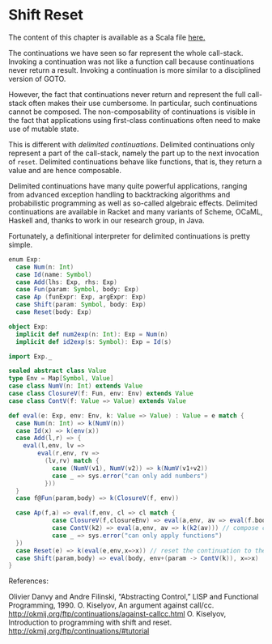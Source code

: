 # Shift Reset

The content of this chapter is available as a Scala file [here.](./shift-reset.scala)


The continuations we have seen so far represent the whole call-stack. Invoking a continuation
was not like a function call because continuations never return a result. Invoking
a continuation is more similar to a disciplined version of GOTO.

However, the fact that continuations never return and represent the full call-stack often
makes their use cumbersome. In particular, such continuations cannot be composed. The
non-composability of continuations is visible in the fact that applications using
first-class continuations often need to make use of mutable state.

This is different with _delimited continuations_. Delimited continuations only represent
a part of the call-stack, namely the part up to the next invocation of ``reset``. Delimited continuations
behave like functions, that is, they return a value and are hence composable.

Delimited continuations have many quite powerful applications, ranging from advanced exception handling
to backtracking algorithms and probabilistic programming as well as so-called algebraic effects.
Delimited continuations are available in Racket and many variants of Scheme, OCaML, Haskell and,
thanks to work in our research group, in Java.

Fortunately, a definitional interpreter for delimited continuations is pretty simple.

```scala mdoc
enum Exp:
  case Num(n: Int)
  case Id(name: Symbol)
  case Add(lhs: Exp, rhs: Exp)
  case Fun(param: Symbol, body: Exp)
  case Ap (funExpr: Exp, argExpr: Exp)
  case Shift(param: Symbol, body: Exp)
  case Reset(body: Exp)

object Exp:
  implicit def num2exp(n: Int): Exp = Num(n)
  implicit def id2exp(s: Symbol): Exp = Id(s)
```

```scala mdoc:invisible
import Exp._
```

```scala mdoc
sealed abstract class Value
type Env = Map[Symbol, Value]
case class NumV(n: Int) extends Value
case class ClosureV(f: Fun, env: Env) extends Value
case class ContV(f: Value => Value) extends Value

def eval(e: Exp, env: Env, k: Value => Value) : Value = e match {
  case Num(n: Int) => k(NumV(n))
  case Id(x) => k(env(x))
  case Add(l,r) => {
    eval(l,env, lv =>
        eval(r,env, rv =>
          (lv,rv) match {
            case (NumV(v1), NumV(v2)) => k(NumV(v1+v2))
            case _ => sys.error("can only add numbers")
          }))
  }
  case f@Fun(param,body) => k(ClosureV(f, env))

  case Ap(f,a) => eval(f,env, cl => cl match {
            case ClosureV(f,closureEnv) => eval(a,env, av => eval(f.body, closureEnv + (f.param -> av),k))
            case ContV(k2) => eval(a,env, av => k(k2(av))) // compose continuations k2 and k
            case _ => sys.error("can only apply functions")
  })
  case Reset(e) => k(eval(e,env,x=>x)) // reset the continuation to the identity function
  case Shift(param,body) => eval(body, env+(param -> ContV(k)), x=>x)  // wrap current continuation and reset continuation
}
```

References:

Olivier Danvy and Andre Filinski, “Abstracting Control,” LISP and Functional Programming, 1990.
O. Kiselyov, An argument against call/cc. http://okmij.org/ftp/continuations/against-callcc.html
O. Kiselyov, Introduction to programming with shift and reset. http://okmij.org/ftp/continuations/#tutorial

